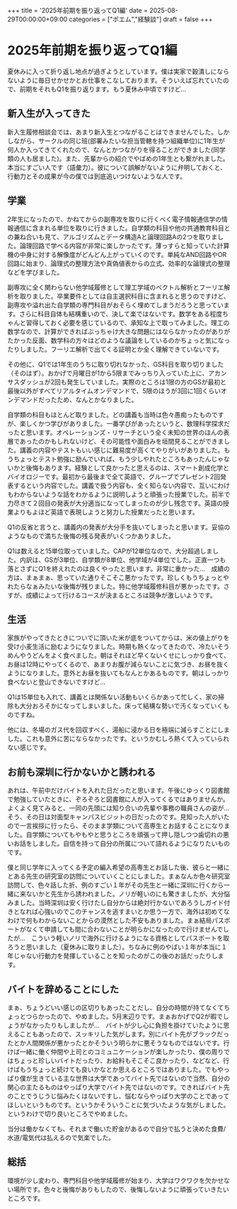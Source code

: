 +++
title = '2025年前期を振り返ってQ1編'
date = 2025-08-29T00:00:00+09:00
categories = ["ポエム","経験談"]
draft = false
+++

# 2025年前期を振り返ってQ1編

夏休みに入って折り返し地点が過ぎようとしています。僕は実家で穀潰しにならないように毎日せかせかとお仕事をこなしております。そういえば忘れていたので、前期をそれもQ1を振り返ります。もう夏休み中頃ですけど…

## 新入生が入ってきた

新入生履修相談会では、あまり新入生とつながることはできませんでした。しかしながら、サークルの同じ班(部署みたいな担当管轄を持つ組織単位)に1年生が何人か入ってきてくれたので、なんとかつながりを得ることができました(同学類の人も居ました)。また、先輩からの紹介でやばめの1年生とも繋がれました。本当にすごい人です（語彙力）。彼について誤解がないように弁明しておくと、行動力とその成果が今の僕では到底追いつけないような人です。

## 学業

2年生になったので、かねてからの副専攻を取りに行くべく電子情報通信学の情報通信に含まれる単位を取りに行きました。自学類の科目や他の共通教育科目との兼ね合いも見て、アルゴリズムとデータ構造Aと論理回路Aの2つを取りました。論理回路で学べる内容が非常に楽しかったです。薄っすらと知っていた計算機の中身に対する解像度がどんどん上がっていくのです。単純なAND回路やOR回路に始まり、論理式の整理方法や真偽値表からの立式、効率的な論理式の整理などを学びました。

副専攻に全く関わらない他学域履修として理工学域のベクトル解析とフーリエ解析を取りました。卒業要件としては自主選択科目に含まれると思うのですけど、副専攻や溢れ出た自学類の専門科目がおそらく埋めてしまうだろうと思っています。さらに科目自体も結構重いので、決して楽ではないです。数学をある程度ちゃんと習得しておく必要を感じているので、承知な上で取ってみました。理工の数学なので、計算ができればぶっちゃけ大きな問題にはならなかったのがありがたかった反面、数学科の方々はどのような議論をしているのかちょっと気になったりしました。フーリエ解析で出てくる証明とか全く理解できていないです。

その他に、Q1では1年生のうちに取り切れなかった、GS科目を取り切りました（そのはず）。おかげで月曜日が1から5限までみっちり入っていた上に、アカンサスダッシュが2回も発生していました。実際のところは1限の方のGSが最初と最後以外がすべてリアルタイムオンデマンドで、5限のほうが3回に1回くらいオンデマンドだったため、なんとかなりました。

自学類の科目もほとんど取りました。どの講義も当時は色々愚痴ったものですが、楽しくかつ学びがありました。一番学びがあったというと、数理科学探求だったと思います。オペレーションズ・リサーチという全く未知の世界のほんの表層であったのかもしれないけど、その可能性や面白みを垣間見ることができました。講義の内容やテストもいい感じに難易度が高くてやりがいがありました。もうちょっとテスト勉強に励んでいれば、もう少しやれたところもあったんじゃないかと後悔もあります。経験として良かったと思えるのは、スマート創成化学とバイオロジーです。最初から最後まで全て英語で、グループでプレゼント2回発表するという内容でした。講義で扱う内容も、全く知らない内容で、互いにわけもわからないような話をわかるように説明しようと頑張った授業でした。前半で力尽きて２回目の発表が大分適当になってしまったのが少し残念です。英語の授業よりもよほど英語で表現しようと努力した授業だったと思います。

Q1の反省と言うと、講義内の発表が大分手を抜いてしまったと思います。妥協のようなもので満ちた後悔の残る発表がいくつかありました。

Q1は数えると15単位取っていました。CAPが12単位なので、大分超過しました。内訳は、GSが3単位、自学類が8単位、他学域が4単位でした。正直一つも落とさずにQ1を終えれたのは良くやったと思います。非常に重かった…　成績の方は、まぁまぁ、思っていた通りそこそこ悪かったです。珍しくもうちょっとやれたらなぁみたいな後悔が残りました。特に他学域履修科目が悪かったです。さすが、成績によって行けるコースが決まるところは競争が激しいようです。

## 生活

家族がやってきたときについでに頂いた米が底をついてからは、米の値上がりを受け小麦生活に励むようになりました。時期も熱くなってきたので、冷たいそうめんやうどんをよく食べました。朝はそれほど早くないくせにしっかり食べて、お昼は12時にやってくるので、あまりお腹が減らないことに気づき、お昼を抜くようになりました。意外とお昼を抜いてもなんとかあるものです。朝はしっかり食べないと登山できないですけど…

Q1は15単位も入れて、講義とは関係ない活動もいくらかあって忙しく、家の掃除も大分おろそかになってしまいました。床って結構な勢いで汚くなっていくものですね。

他には、冬場のガス代を回収すべく、湯船に浸かる日を極端に減らすことにしました。これも意外に苦にならなかったです。というかむしろ熱くて入っていられない感じです。

## お前も深圳に行かないかと誘われる

あれは、午前中だけバイトを入れた日だったと思います。午後にゆっくり図書館で勉強していたときに、ぞろぞろと図書館に人が入ってくるではありませんか。よくよく見てみると、一同の先頭には知り合いの先輩や事務の職員さんの姿が…　そう、その日は対面型キャンパスビジットの日だったのです。見知った人がいたので一言挨拶に行ったら、そのまま学類について高専生とお話することになりました。自学類についてもやもやと思うところを頑張って押し隠しつつ歯切れの悪いお話をしました。自信を持って自分の所属について語れるようになりたいものです。

僕と同じ学年に入ってくる予定の編入希望の高専生とお話した後、彼らと一緒にとある先生の研究室の訪問についていくことにしました。まぁなんか色々研究室訪問して、色々話した折、例のすごい１年がその先生と一緒に深圳に行くから一緒に来ないかと先生から誘われました。ノリが軽いのにも驚きましたが、大分悩みました。当時深圳は安く行けたし自分からは絶対行かないであろうしガイド付きとなれば心強いのでこのチャンスを逃すまいとか思う一方で、海外は初めてなわけで何もわからないことからの漠然とした不安もありました。まぁ結局パスポートがなくて申請しても間に合わないことが明らかになったので行けませんでしたが…　こういう軽いノリで海外に行けるようになる資格としてパスポートを取ろうと思いました（夏休みに取りました）。ちなみに例のやばい１年が本当に１年じゃない行動力を発揮していることを知ったのがこの後のお話だったりします。

## バイトを辞めることにした

まぁ、ちょうどいい感じの区切りもあったことだし、自分の時間が持てなくてちょっとつらかったので、やめました。5月末辺りです。まぁおかげでQ2が暇でしょうがなかったりもしましたが…　バイトが少し心に負担を掛けていたように思えることもあったので、スッキリした気がします。別にバイト先がブラックだったとか人間関係が悪かったとかそういう明らかに悪そうなものではないです。行けば一緒に働く仲間や上司とのコミュニケーションが楽しかったり、僕の周りではちょっと珍しいバイトだったり、お給料もそこそこ良かったり、などなど、行けばもうちょっと続けても良いかなとか思えるところではありました。でもやっぱり僕が生きている主な世界は大学であってバイト先ではないので当然、自分の関心の主たるものはやっぱり大学でバイト先ではないのです。できればバイト先のことでうじうじ悩みたくはないですし、悩むならやっぱり大学のことであってほしいというものです。というかそういうことに気づいたような気がしました。というわけで切り良いところでやめました。

当分は働かなくても、それまで働いた貯金があるので自分で払うと決めた食費/水道/電気代は払えるので気楽でした。

## 総括

環境が少し変わり、専門科目や他学域履修が始まり、大学はワクワクを欠かせない場所です。色々と後悔がありもしたので、後悔しないように頑張っていきたいところです。

